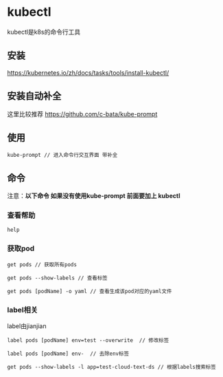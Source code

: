 # kubectl
kubectl是k8s的命令行工具

## 安装
https://kubernetes.io/zh/docs/tasks/tools/install-kubectl/

## 安装自动补全
这里比较推荐
https://github.com/c-bata/kube-prompt

## 使用
```
kube-prompt // 进入命令行交互界面 带补全
```

## 命令
注意：**以下命令 如果没有使用kube-prompt 前面要加上 kubectl**
### 查看帮助
```
help
```
### 获取pod
```
get pods // 获取所有pods

get pods --show-labels // 查看标签

get pods [podName] -o yaml // 查看生成该pod对应的yaml文件
```

### label相关
label由jianjian
```
label pods [podName] env=test --overwrite  // 修改标签

label pods [podName] env-  // 去除env标签

get pods --show-labels -l app=test-cloud-text-ds // 根据labels搜索标签
```

